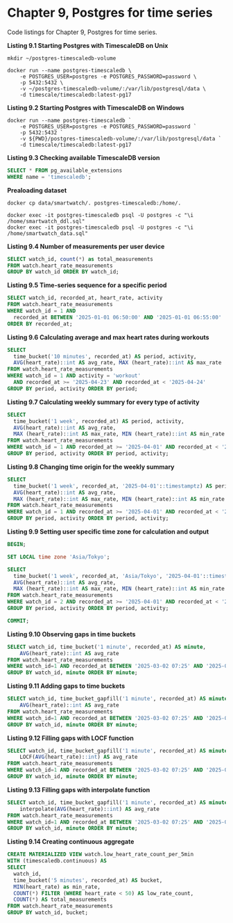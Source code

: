 # Chapter 9, Postgres for time series

Code listings for Chapter 9, Postgres for time series.

**Listing 9.1 Starting Postgres with TimescaleDB on Unix**
```shell
mkdir ~/postgres-timescaledb-volume

docker run --name postgres-timescaledb \
    -e POSTGRES_USER=postgres -e POSTGRES_PASSWORD=password \
    -p 5432:5432 \
    -v ~/postgres-timescaledb-volume/:/var/lib/postgresql/data \
    -d timescale/timescaledb:latest-pg17
```

**Listing 9.2 Starting Postgres with TimescaleDB on Windows**
```shell
docker run --name postgres-timescaledb `
    -e POSTGRES_USER=postgres -e POSTGRES_PASSWORD=password `
    -p 5432:5432 `
    -v ${PWD}/postgres-timescaledb-volume/:/var/lib/postgresql/data `
    -d timescale/timescaledb:latest-pg17
```

**Listing 9.3 Checking available TimescaleDB version**
```sql
SELECT * FROM pg_available_extensions
WHERE name = 'timescaledb';
```

**Prealoading dataset**
```shell
docker cp data/smartwatch/. postgres-timescaledb:/home/.

docker exec -it postgres-timescaledb psql -U postgres -c "\i /home/smartwatch_ddl.sql"
docker exec -it postgres-timescaledb psql -U postgres -c "\i /home/smartwatch_data.sql"
```

**Listing 9.4 Number of measurements per user device**
```sql
SELECT watch_id, count(*) as total_measurements
FROM watch.heart_rate_measurements
GROUP BY watch_id ORDER BY watch_id;
```

**Listing 9.5 Time-series sequence for a specific period**
```sql
SELECT watch_id, recorded_at, heart_rate, activity
FROM watch.heart_rate_measurements
WHERE watch_id = 1 AND
  recorded_at BETWEEN '2025-01-01 06:50:00' AND '2025-01-01 06:55:00'
ORDER BY recorded_at;
```

**Listing 9.6 Calculating average and max heart rates during workouts**
```sql
SELECT
  time_bucket('10 minutes', recorded_at) AS period, activity,
  AVG(heart_rate)::int AS avg_rate, MAX (heart_rate)::int AS max_rate
FROM watch.heart_rate_measurements
WHERE watch_id = 1 AND activity = 'workout' 
  AND recorded_at >= '2025-04-23' AND recorded_at < '2025-04-24'
GROUP BY period, activity ORDER BY period;
```

**Listing 9.7 Calculating weekly summary for every type of activity**
```sql
SELECT
  time_bucket('1 week', recorded_at) AS period, activity,
  AVG(heart_rate)::int AS avg_rate, 
  MAX (heart_rate)::int AS max_rate, MIN (heart_rate)::int AS min_rate
FROM watch.heart_rate_measurements
WHERE watch_id = 1 AND recorded_at >= '2025-04-01' AND recorded_at < '2025-04-15'
GROUP BY period, activity ORDER BY period, activity;
```

**Listing 9.8 Changing time origin for the weekly summary**
```sql
SELECT
  time_bucket('1 week', recorded_at, '2025-04-01'::timestamptz) AS period, activity,
  AVG(heart_rate)::int AS avg_rate, 
  MAX (heart_rate)::int AS max_rate, MIN (heart_rate)::int AS min_rate
FROM watch.heart_rate_measurements
WHERE watch_id = 1 AND recorded_at >= '2025-04-01' AND recorded_at < '2025-04-15'
GROUP BY period, activity ORDER BY period, activity;
```

**Listing 9.9 Setting user specific time zone for calculation and output**
```sql
BEGIN;

SET LOCAL time zone 'Asia/Tokyo';

SELECT
  time_bucket('1 week', recorded_at, 'Asia/Tokyo', '2025-04-01'::timestamptz) AS period, activity,
  AVG(heart_rate)::int AS avg_rate, 
  MAX (heart_rate)::int AS max_rate, MIN (heart_rate)::int AS min_rate
FROM watch.heart_rate_measurements
WHERE watch_id = 2 AND recorded_at >= '2025-04-01' AND recorded_at < '2025-04-15'
GROUP BY period, activity ORDER BY period, activity;

COMMIT;
```

**Listing 9.10 Observing gaps in time buckets**
```sql
SELECT watch_id, time_bucket('1 minute', recorded_at) AS minute,
    AVG(heart_rate)::int AS avg_rate
FROM watch.heart_rate_measurements
WHERE watch_id=1 AND recorded_at BETWEEN '2025-03-02 07:25' AND '2025-03-02 07:36'
GROUP BY watch_id, minute ORDER BY minute;
```

**Listing 9.11 Adding gaps to time buckets**
```sql
SELECT watch_id, time_bucket_gapfill('1 minute', recorded_at) AS minute,
    AVG(heart_rate)::int AS avg_rate
FROM watch.heart_rate_measurements
WHERE watch_id=1 AND recorded_at BETWEEN '2025-03-02 07:25' AND '2025-03-02 07:36'
GROUP BY watch_id, minute ORDER BY minute;
```

**Listing 9.12 Filling gaps with LOCF function**
```sql
SELECT watch_id, time_bucket_gapfill('1 minute', recorded_at) AS minute,
    LOCF(AVG(heart_rate)::int) AS avg_rate
FROM watch.heart_rate_measurements
WHERE watch_id=1 AND recorded_at BETWEEN '2025-03-02 07:25' AND '2025-03-02 07:36'
GROUP BY watch_id, minute ORDER BY minute;
```

**Listing 9.13 Filling gaps with interpolate function**
```sql
SELECT watch_id, time_bucket_gapfill('1 minute', recorded_at) AS minute,
    interpolate(AVG(heart_rate)::int) AS avg_rate
FROM watch.heart_rate_measurements
WHERE watch_id=1 AND recorded_at BETWEEN '2025-03-02 07:25' AND '2025-03-02 07:36'
GROUP BY watch_id, minute ORDER BY minute;
```

**Listing 9.14 Creating continuous aggregate**
```sql
CREATE MATERIALIZED VIEW watch.low_heart_rate_count_per_5min
WITH (timescaledb.continuous) AS
SELECT
  watch_id,
  time_bucket('5 minutes', recorded_at) AS bucket,
  MIN(heart_rate) as min_rate,
  COUNT(*) FILTER (WHERE heart_rate < 50) AS low_rate_count,
  COUNT(*) AS total_measurements
FROM watch.heart_rate_measurements
GROUP BY watch_id, bucket;
```






